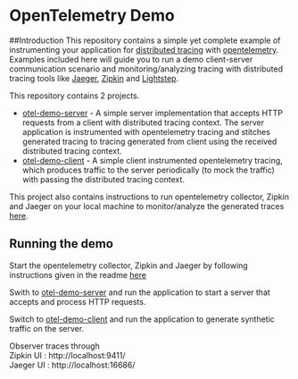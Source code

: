 # OpenTelemetry Demo

##Introduction
This repository contains a simple yet complete example of instrumenting your application for 
[distributed tracing](https://opentracing.io/docs/overview/what-is-tracing/#:~:text=Distributed%20tracing%2C%20also%20called%20distributed,and%20what%20causes%20poor%20performance.) 
with [opentelemetry](https://opentelemetry.io/). Examples included here will guide you to run a demo client-server communication 
scenario and monitoring/analyzing tracing with distributed tracing tools like 
[Jaeger](https://github.com/jaegertracing/jaeger), 
[Zipkin](https://github.com/openzipkin/zipkin) and 
[Lightstep](https://lightstep.com/).

This repository contains 2 projects.
* [otel-demo-server](otel-demo-server) -
A simple server implementation that accepts HTTP requests from a client with 
distributed tracing context. The server application is instrumented with opentelemetry tracing and stitches generated tracing 
to tracing generated from client using the received distributed tracing context. 
* [otel-demo-client](otel-demo-client) -
A simple client instrumented opentelemetry tracing, which produces traffic to the server periodically (to mock the traffic)
with passing the distributed tracing context.

This project also contains instructions to run opentelemetry collector, Zipkin and Jaeger on your local machine
to monitor/analyze the generated traces [here](tracing).

## Running the demo

Start the opentelemetry collector, Zipkin and Jaeger by following instructions given in the readme [here](tracing)

Swith to [otel-demo-server](otel-demo-server) and run the application to start a server that accepts and process HTTP requests.

Switch to [otel-demo-client](otel-demo-client) and run the application to generate synthetic traffic on the server.

Observer traces through <br>
Zipkin UI : http://localhost:9411/ <br>
Jaeger UI : http://localhost:16686/